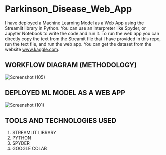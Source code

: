 # Parkinson_Disease_Web_App
I have deployed a Machine Learning Model as a Web App using the Streamlit library in Python. You can use an interpreter like Spyder, or Jupyter Notebook to write the code and run it. To run the web app you can directly copy the text from the Streamit file that I have provided in this repo, run the text file, and run the web app. You can get the dataset from the website www.kaggle.com.

## WORKFLOW DIAGRAM (METHODOLOGY)

![Screenshot (105)](https://github.com/CoderNitu/Parkinson_Disease_Web_App/assets/87817227/77bf3612-6b5c-499f-83c2-7fa0142e7de3)

## DEPLOYED ML MODEL AS A WEB APP

![Screenshot (101)](https://github.com/CoderNitu/Parkinson_Disease_Web_App/assets/87817227/eaa9fbf9-9ddb-4aae-9d13-afa9bd7893d2)

## TOOLS AND TECHNOLOGIES USED
1. STREAMLIT LIBRARY
2. PYTHON
3. SPYDER
4. GOOGLE COLAB








